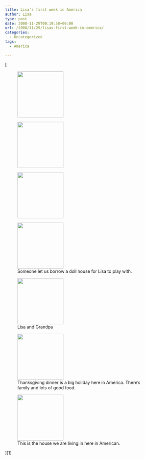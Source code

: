 ```yaml
---
title: Lisa’s first week in America
author: Lisa
type: post
date: 2008-11-29T00:19:58+00:00
url: /2008/11/29/lisas-first-week-in-america/
categories:
  - Uncategorized
tags:
  - America

---
```

[<div id='gallery-1' class='gallery galleryid-47 gallery-columns-3 gallery-size-thumbnail'>
  <figure class='gallery-item'> <div class='gallery-icon landscape'>
    <a href='/2008/11/29/lisas-first-week-in-america/sany0005/'><img width="150" height="150" src="/uploads/2008/11/sany0005-150x150.jpg" class="attachment-thumbnail size-thumbnail" alt="" /></a> 
  </div></figure><figure class='gallery-item'> <div class='gallery-icon landscape'>
    <a href='/2008/11/29/lisas-first-week-in-america/sany0006/'><img width="150" height="150" src="/uploads/2008/11/sany0006-150x150.jpg" class="attachment-thumbnail size-thumbnail" alt="" /></a> 
  </div></figure><figure class='gallery-item'> <div class='gallery-icon landscape'>
    <a href='/2008/11/29/lisas-first-week-in-america/sany0019/'><img width="150" height="150" src="/uploads/2008/11/sany0019-150x150.jpg" class="attachment-thumbnail size-thumbnail" alt="" /></a> 
  </div></figure><figure class='gallery-item'> <div class='gallery-icon landscape'>
    <a href='/2008/11/29/lisas-first-week-in-america/sany0022/'><img width="150" height="150" src="/uploads/2008/11/sany0022-150x150.jpg" class="attachment-thumbnail size-thumbnail" alt="" aria-describedby="gallery-1-51" /></a> 
  </div><figcaption class='wp-caption-text gallery-caption' id='gallery-1-51'> Someone let us borrow a doll house for Lisa to play with. </figcaption></figure><figure class='gallery-item'> <div class='gallery-icon landscape'>
    <a href='/2008/11/29/lisas-first-week-in-america/sany0025/'><img width="150" height="150" src="/uploads/2008/11/sany0025-150x150.jpg" class="attachment-thumbnail size-thumbnail" alt="" aria-describedby="gallery-1-52" /></a> 
  </div><figcaption class='wp-caption-text gallery-caption' id='gallery-1-52'> Lisa and Grandpa </figcaption></figure><figure class='gallery-item'> <div class='gallery-icon landscape'>
    <a href='/2008/11/29/lisas-first-week-in-america/sany0048/'><img width="150" height="150" src="/uploads/2008/11/sany0048-150x150.jpg" class="attachment-thumbnail size-thumbnail" alt="" aria-describedby="gallery-1-53" /></a> 
  </div><figcaption class='wp-caption-text gallery-caption' id='gallery-1-53'> Thanksgiving dinner is a big holiday here in America. There&#8217;s family and lots of good food. </figcaption></figure><figure class='gallery-item'> <div class='gallery-icon landscape'>
    <a href='/2008/11/29/lisas-first-week-in-america/sany0064/'><img width="150" height="150" src="/uploads/2008/11/sany0064-150x150.jpg" class="attachment-thumbnail size-thumbnail" alt="" aria-describedby="gallery-1-54" /></a> 
  </div><figcaption class='wp-caption-text gallery-caption' id='gallery-1-54'> This is the house we are living in here in American. </figcaption></figure> 
</div>][1]

 [1]: /uploads/2008/11/sany0005.jpg